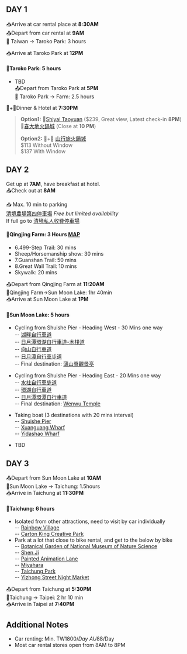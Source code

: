## DAY 1

📥Arrive at car rental place at **8:30AM**  
📤Depart from car rental at **9AM**  
🚗 Taiwan -> Taroko Park: 3 hours

📥Arrive at Taroko Park at **12PM**
#### 🎈Taroko Park: 5 hours  
- TBD  
📤Depart from Taroko Park at **5PM**  
🚗 Taroko Park -> Farm: 2.5 hours

🛌+🍖Dinner & Hotel at **7:30PM**
> **Option1:**
🛌[Shiyai Taoyuan](https://www.booking.com/hotel/tw/cingjing-shiwai-taoyuan.en-gb.html?aid=2127514&label=metagha-link-MRAU-hotel-2768421_dev-desktop_los-1_bw-54_dow-Saturday_defdate-0_room-0_gstadt-2_rateid-public_aud-0_gacid-_mcid-10_ppa-0_clrid-0_ad-0_gstkid-0_checkin-20231202&sid=77cf30ceaaee76cd1bb555e70df9bd71&all_sr_blocks=68420306_380188025_0_1_0;checkin=2023-12-02;checkout=2023-12-03;dest_id=900051920;dest_type=city;dist=0;group_adults=2;group_children=0;hapos=1;highlighted_blocks=68420306_380188025_0_1_0;hpos=1;matching_block_id=68420306_380188025_0_1_0;no_rooms=1;req_adults=2;req_children=0;room1=A%2CA;sb_price_type=total;sr_order=popularity;sr_pri_blocks=68420306_380188025_0_1_0__450100;srepoch=1696893646;srpvid=ca3ba3df7db10061;type=total;ucfs=1&#hotelTmpl) ($239, Great view, Latest check-in **8PM**)  
🍖[春大地火鍋城](https://www.google.com/maps/place/%E6%98%A5%E5%A4%A7%E5%9C%B0%E7%81%AB%E9%8D%8B%E5%9F%8E/@24.0382511,121.1558023,17z/data=!3m1!4b1!4m6!3m5!1s0x3468c21779c18721:0x1ce2d6a913db9893!8m2!3d24.0382511!4d121.1583772!16s%2Fg%2F11c6qmdq_f?entry=ttu) (Close at **10 PM**)
>
>**Option2:**
🛌+🍖 [山行旅火鍋城](https://www.agoda.com/en-gb/mountaintraveler_2/hotel/nantou-tw.html?finalPriceView=2&isShowMobileAppPrice=false&cid=1833981&numberOfBedrooms=&familyMode=false&adults=2&children=0&rooms=1&maxRooms=0&checkIn=2023-12-2&isCalendarCallout=false&childAges=&numberOfGuest=0&missingChildAges=false&travellerType=1&showReviewSubmissionEntry=false&currencyCode=AUD&isFreeOccSearch=false&isCityHaveAsq=false&los=1&searchrequestid=89323be9-e0d4-432a-9f10-3fbdf9e7ac51)  
$113 Without Window  
$137 With Window

## DAY 2
Get up at **7AM**, have breakfast at hotel.  
📤Check out at **8AM**

📥 Max. 10 min to parking  
[清境農場第四停車場](https://www.google.com/maps/@24.0590528,121.161468,17z/data=!3m1!4b1?entry=ttu) *Free but limited availability*  
If full go to [清境私人收費停車場](https://www.google.com/maps/place/%E6%B8%85%E5%A2%83%E7%A7%81%E4%BA%BA%E6%94%B6%E8%B2%BB%E5%81%9C%E8%BB%8A%E5%A0%B4/@24.0556283,121.1588732,17z/data=!3m1!4b1!4m6!3m5!1s0x3468c3c1ff976a35:0x33c3b697ef887aad!8m2!3d24.0556283!4d121.1614428!16s%2Fg%2F11shwxgvz2?entry=ttu)

#### 🎈Qingjing Farm: 3 Hours [MAP](https://trevallog.com/wp-content/uploads/2016/01/cingjing-area-map-english-735x1525.jpg)

- 6.499-Step Trail: 30 mins
- Sheep/Horsemanship show: 30 mins
- 7.Guanshan Trail: 50 mins
- 8.Great Wall Trail: 10 mins
- Skywalk: 20 mins

📤Depart from Qingjing Farm at **11:20AM**  
🚗Qingjing Farm->Sun Moon Lake: 1hr 40min  
📥Arrive at Sun Moon Lake at **1PM**

#### 🎈Sun Moon Lake: 5 hours 
 - Cycling from Shuishe Pier - Heading West - 30 Mins one way  
   -- [湖畔自行車道](https://www.google.com/maps/place/%E6%B9%96%E7%95%94%E8%87%AA%E8%A1%8C%E8%BB%8A%E9%81%93/@23.8665922,120.9008962,17z/data=!3m1!4b1!4m6!3m5!1s0x3468d604e08819f3:0xc3742bec1b93d677!8m2!3d23.8665922!4d120.9034765!16s%2Fg%2F11g81c4042?entry=ttu)  
   -- [日月潭環湖自行車道-木棧道](https://www.google.com/maps/place/%E6%97%A5%E6%9C%88%E6%BD%AD%E7%92%B0%E6%B9%96%E8%87%AA%E8%A1%8C%E8%BB%8A%E9%81%93-%E6%9C%A8%E6%A3%A7%E9%81%93/@23.8625514,120.9007105,17z/data=!3m1!4b1!4m6!3m5!1s0x3468d744752e7b5d:0x9a26f2e8ea2ac181!8m2!3d23.8625514!4d120.9032908!16s%2Fg%2F11t0w5jhpw?entry=ttu)  
   -- [向山自行車道](https://www.google.com/maps/place/%E5%90%91%E5%B1%B1%E8%87%AA%E8%A1%8C%E8%BB%8A%E9%81%93/@23.852374,120.8970546,17z/data=!4m6!3m5!1s0x3468d5fc02525133:0x3456f2c82594ff6a!8m2!3d23.8526875!4d120.9016907!16s%2Fg%2F11bbrkt1gf?entry=ttu)  
   -- [日月潭自行車步道](https://www.google.com/maps/place/%E6%97%A5%E6%9C%88%E6%BD%AD%E8%87%AA%E8%A1%8C%E8%BB%8A%E6%AD%A5%E9%81%93/@23.852374,120.8970546,17z/data=!3m1!4b1!4m6!3m5!1s0x3468d5fbff4d3aab:0x5c098864fc077fb0!8m2!3d23.8523741!4d120.9019202!16s%2Fg%2F11cn5x9b0d?entry=ttu)  
   -- Final destination: [薄山脊觀景亭](https://www.google.com/maps/place/%E8%96%84%E5%B1%B1%E8%84%8A%E8%A7%80%E6%99%AF%E4%BA%AD/@23.8372641,120.9049409,1759m/data=!3m1!1e3!4m6!3m5!1s0x3468d5607cc86a5f:0xe0560b8a878e807e!8m2!3d23.8361024!4d120.9079682!16s%2Fg%2F11h2btzvgn?entry=ttu)  
  
 - Cycling from Shuishe Pier - Heading East - 20 Mins one way  
   -- [水社自行車步道](https://www.google.com/maps/place/%E6%B0%B4%E7%A4%BE%E8%87%AA%E8%A1%8C%E8%BB%8A%E6%AD%A5%E9%81%93/@23.8703387,120.9178114,879m/data=!3m1!1e3!4m6!3m5!1s0x3468d614d283d74f:0x8dc8cf6b03a67cda!8m2!3d23.8720957!4d120.918627!16s%2Fg%2F11dxkb4vz8?entry=ttu)  
   -- [環湖自行車道](https://www.google.com/maps/place/%E7%92%B0%E6%B9%96%E8%87%AA%E8%A1%8C%E8%BB%8A%E9%81%93/@23.8659539,120.9180123,15z/data=!4m14!1m7!3m6!1s0x3468d604e08819f3:0xc3742bec1b93d677!2z5rmW55WU6Ieq6KGM6LuK6YGT!8m2!3d23.8665922!4d120.9034765!16s%2Fg%2F11g81c4042!3m5!1s0x3468d66a383a7ee7:0xb25e2d5503421946!8m2!3d23.8724524!4d120.9232206!16s%2Fg%2F11dyx9nrjv?entry=ttu)  
   -- [日月潭環潭自行車道](https://www.google.com/maps/place/%E6%97%A5%E6%9C%88%E6%BD%AD%E7%92%B0%E6%BD%AD%E8%87%AA%E8%A1%8C%E8%BB%8A%E9%81%93/@23.8504237,120.9112349,14.25z/data=!4m14!1m7!3m6!1s0x3468d604e08819f3:0xc3742bec1b93d677!2z5rmW55WU6Ieq6KGM6LuK6YGT!8m2!3d23.8665922!4d120.9034765!16s%2Fg%2F11g81c4042!3m5!1s0x3468d668be29ecd1:0x3f760550b36e88a6!8m2!3d23.8691704!4d120.9290252!16s%2Fg%2F11bbrgklwj?entry=ttu)  
   -- Final destination: [Wenwu Temple](https://www.google.com/maps/place/Wenwu+Temple/@23.8663208,120.9183049,2957m/data=!3m1!1e3!4m6!3m5!1s0x3468d668e2f4582b:0xfd1f9cd4796180f0!8m2!3d23.8699678!4d120.9275511!16s%2Fm%2F011l1nwr?entry=ttu)
   
 - Taking boat (3 destinations with 20 mins interval)  
   -- [Shuishe Pier](https://www.google.com/maps/place/Shuishe+Pier/@23.8642383,120.9100815,370m/data=!3m1!1e3!4m6!3m5!1s0x3468d60e69b75dbb:0x85d0af32b950269a!8m2!3d23.8645269!4d120.9117702!16s%2Fg%2F11ghnfrmx_?entry=ttu)  
   -- [Xuanguang Wharf](https://www.google.com/maps/place/Xuanguang+Wharf/@23.8527751,120.9124718,261m/data=!3m1!1e3!4m6!3m5!1s0x3468d5e181be37d3:0xa79f94edc19821c5!8m2!3d23.85267!4d120.91331!16s%2Fg%2F1tj7bsww?entry=ttu)  
   -- [Yidashao Wharf](https://www.google.com/maps/place/Yidashao+Wharf/@23.8496832,120.9283149,185m/data=!3m1!1e3!4m6!3m5!1s0x3468d5d8258e9079:0xe86b0affb90fd618!8m2!3d23.84974!4d120.92967!16s%2Fg%2F11f6155lxq?entry=ttu)  
 - TBD

## DAY 3

📤Depart from Sun Moon Lake at **10AM**  
🚗Sun Moon Lake -> Taichung: 1.5hours  
📥Arrive in Taichung at **11:30PM** 

#### 🎈Taichung: 6 hours
- Isolated from other attractions, need to visit by car individually  
-- [Rainbow Village](https://www.google.com/maps/place/%E5%BD%A9%E8%99%B9%E7%9C%B7%E6%9D%91/@24.1337152,120.2369554,10z/data=!4m10!1m2!2m1!1sattractions+in+Taichung!3m6!1s0x34693e87f82595db:0x9a8836cb8c007336!8m2!3d24.1337152!4d120.6098437!15sChdhdHRyYWN0aW9ucyBpbiBUYWljaHVuZ1oZIhdhdHRyYWN0aW9ucyBpbiB0YWljaHVuZ5IBEnRvdXJpc3RfYXR0cmFjdGlvbpoBJENoZERTVWhOTUc5blMwVkpRMEZuU1VRd1gyVmhkelJSUlJBQuABAA!16s%2Fg%2F11cls6p_by?entry=ttu)  
-- [Carton King Creative Park](https://www.google.com/maps/place/Carton+King+Creative+Park/@24.1462839,120.5431278,12z/data=!4m9!1m2!2m1!1sattractions+in+Taichung!3m5!1s0x34691846c6f84665:0xc6396f0974ae0c46!8m2!3d24.1781792!4d120.7390568!16s%2Fg%2F1tgcvt65?entry=ttu)  
- Park at a lot that close to bike rental, and get to the below by bike  
-- [Botanical Garden of National Museum of Nature Science](https://www.google.com/maps/place/Botanical+Garden+of+National+Museum+of+Nature+Science/@24.1450601,120.6519889,14.21z/data=!4m6!3m5!1s0x34693d78069134cb:0xd440a632b89ece36!8m2!3d24.1581157!4d120.6681777!16s%2Fg%2F155q0z00?entry=ttu)  
-- [Shen Ji](https://www.google.com/maps/place/Shen+Ji/@24.1400435,120.6567121,14.96z/data=!4m6!3m5!1s0x34693da1ca018bd3:0xdf6594a4c18d0e9f!8m2!3d24.1446105!4d120.6629322!16s%2Fg%2F12hmn9kt6?entry=ttu)  
-- [Painted Animation Lane](https://www.google.com/maps/place/Painted+Animation+Lane/@24.145738,120.6553319,14.21z/data=!4m6!3m5!1s0x34693d095d59f337:0x3f1324595b71954c!8m2!3d24.1383507!4d120.6704456!16s%2Fg%2F11b7hytqvx?entry=ttu)  
-- [Miyahara](https://www.google.com/maps/place/Taichung+Park/@24.1448185,120.4208043,11z/data=!4m10!1m2!2m1!1sattractions+in+Taichung!3m6!1s0x34693d6b9b1624e5:0x104e57f0c891d03b!8m2!3d24.1448185!4d120.6844762!15sChdhdHRyYWN0aW9ucyBpbiBUYWljaHVuZ1oZIhdhdHRyYWN0aW9ucyBpbiB0YWljaHVuZ5IBCWNpdHlfcGFya5oBJENoZERTVWhOTUc5blMwVkpRMEZuU1VSdGF6Z3liekJuUlJBQuABAA!16s%2Fm%2F0fqndf5?entry=ttu)  
-- [Taichung Park](https://www.google.com/maps/place/Taichung+Park/@24.1448185,120.4208043,11z/data=!4m10!1m2!2m1!1sattractions+in+Taichung!3m6!1s0x34693d6b9b1624e5:0x104e57f0c891d03b!8m2!3d24.1448185!4d120.6844762!15sChdhdHRyYWN0aW9ucyBpbiBUYWljaHVuZ1oZIhdhdHRyYWN0aW9ucyBpbiB0YWljaHVuZ5IBCWNpdHlfcGFya5oBJENoZERTVWhOTUc5blMwVkpRMEZuU1VSdGF6Z3liekJuUlJBQuABAA!16s%2Fm%2F0fqndf5?entry=ttu)  
-- [Yizhong Street Night Market](https://www.google.com/maps/place/Yizhong+Street+Night+Market/@24.1476273,120.659425,14.25z/data=!4m9!1m2!2m1!1sattractions+in+Taichung!3m5!1s0x34693d688e719879:0x79ccdb5926a580bb!8m2!3d24.1479393!4d120.6844636!16s%2Fg%2F11c58mhf6c?entry=ttu)  

📤Depart from Taichung at **5:30PM**  
🚗Taichung -> Taipei: 2 hr 10 min  
📥Arrive in Taipei at **7:40PM**  
  
  
## Additional Notes
- Car renting: Min. TW$1800/Day  ~AU$88/Day
- Most car rental stores open from 8AM to 8PM
